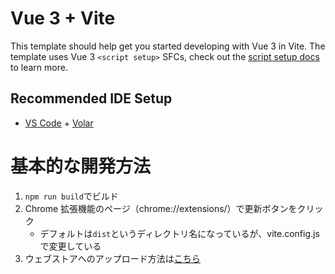 # Vue 3 + Vite

This template should help get you started developing with Vue 3 in Vite. The template uses Vue 3 `<script setup>` SFCs, check out the [script setup docs](https://v3.vuejs.org/api/sfc-script-setup.html#sfc-script-setup) to learn more.

## Recommended IDE Setup

- [VS Code](https://code.visualstudio.com/) + [Volar](https://marketplace.visualstudio.com/items?itemName=Vue.volar)

# 基本的な開発方法

1. `npm run build`でビルド
1. Chrome 拡張機能のページ（chrome://extensions/）で更新ボタンをクリック
   - デフォルトは`dist`というディレクトリ名になっているが、vite.config.js で変更している
1. ウェブストアへのアップロード方法は[こちら](https://qiita.com/moromi25/items/f65803f8a33797a96f92)

<!--
## [WIP]chrome.storage に繋がない状態での開発

## [WIP]chrome.storage に繋いだ状態での開発
-->
